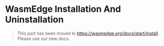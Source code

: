 # WasmEdge Installation And Uninstallation

> This part has been moved to <https://wasmedge.org/docs/start/install>. Please use our new docs.
